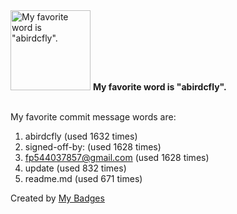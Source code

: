<img src="https://github.com/my-badges/my-badges/blob/master/src/all-badges/favorite-word/favorite-word.png?raw=true" alt="My favorite word is &quot;abirdcfly&quot;." title="My favorite word is &quot;abirdcfly&quot;." width="128">
<strong>My favorite word is &quot;abirdcfly&quot;.</strong>
<br><br>

My favorite commit message words are:

1. abirdcfly (used 1632 times)
2. signed-off-by: (used 1628 times)
3. <fp544037857@gmail.com> (used 1628 times)
4. update (used 832 times)
5. readme.md (used 671 times)


Created by <a href="https://github.com/my-badges/my-badges">My Badges</a>